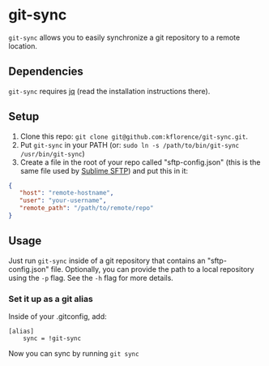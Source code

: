 # git-sync

`git-sync` allows you to easily synchronize a git repository to a remote location.

## Dependencies

`git-sync` requires [jq](http://stedolan.github.io/jq/download/) (read the installation instructions there).

## Setup

1. Clone this repo: `git clone git@github.com:kflorence/git-sync.git`.
2. Put `git-sync` in your PATH (or: `sudo ln -s /path/to/bin/git-sync /usr/bin/git-sync`)
4. Create a file in the root of your repo called "sftp-config.json" (this is the same file used by [Sublime SFTP](http://wbond.net/sublime_packages/sftp)) and put this in it:

```json
{
   "host": "remote-hostname",
   "user": "your-username",
   "remote_path": "/path/to/remote/repo"
}
```

## Usage

Just run `git-sync` inside of a git repository that contains an "sftp-config.json" file. Optionally, you can provide the path to a local repository using the `-p` flag. See the `-h` flag for more details.

### Set it up as a git alias

Inside of your .gitconfig, add:

```
[alias]
    sync = !git-sync
```

Now you can sync by running `git sync`
